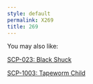 ```yaml
---
style: default
permalink: X269
title: 269
---
```

You may also like:

[SCP-023: Black Shuck](http://scp-wiki.net/scp-023)

[SCP-1003: Tapeworm Child](http://scp-wiki.net/scp-1003)
